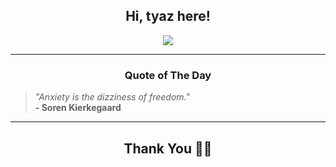 <h2 align="center"> Hi, tyaz here!</h2>

<p align="center">
<a href="https://github.com/tyazx" alt="github streak"><img src="https://dvst-streak.herokuapp.com/?user=tyazx&theme=tokyonight&fire=DD472C"></a>
</p>

<hr>
<h3 align="center">Quote of The Day</h3>
<p align="center">
<blockquote>
<i>"Anxiety is the dizziness of freedom."</i>
<br>
<b>- Soren Kierkegaard</b>
</blockquote>
</p>


<hr>
<h2 align="center">Thank You 🙏🏼</h2>
